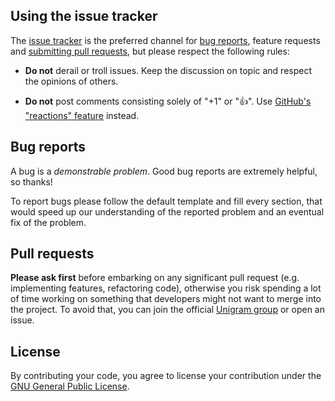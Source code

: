 ## Using the issue tracker
The [issue tracker](https://github.com/UnigramDev/Unigram/issues) is the preferred channel for [bug reports](#bug-reports), feature requests and [submitting pull requests](#pull-requests), but please respect the following rules:

* **Do not** derail or troll issues. Keep the discussion on topic and respect the opinions of others.

* **Do not** post comments consisting solely of "+1" or "👍". Use [GitHub's "reactions" feature](https://github.com/blog/2119-add-reactions-to-pull-requests-issues-and-comments) instead.

## Bug reports
A bug is a _demonstrable problem_. Good bug reports are extremely helpful, so thanks!

To report bugs please follow the default template and fill every section, that would speed up our understanding of the reported problem and an eventual fix of the problem.

## Pull requests
**Please ask first** before embarking on any significant pull request (e.g. implementing features, refactoring code), otherwise you risk spending a lot of time working on something that developers might not want to merge into the project. To avoid that, you can join the official [Unigram group](https://t.me/unigraminsiders) or open an issue.

## License
By contributing your code, you agree to license your contribution under the [GNU General Public License](https://github.com/UnigramDev/Unigram/blob/develop/LICENSE). 
